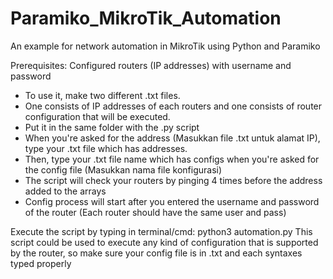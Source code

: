 # Paramiko_MikroTik_Automation
An example for network automation in MikroTik using Python and Paramiko

Prerequisites: Configured routers (IP addresses) with username and password

* To use it, make two different .txt files.
* One consists of IP addresses of each routers and one consists of router configuration that will be executed.
* Put it in the same folder with the .py script
* When you're asked for the address (Masukkan file .txt untuk alamat IP), type your .txt file which has addresses.
* Then, type your .txt file name which has configs when you're asked for the config file (Masukkan nama file konfigurasi)
* The script will check your routers by pinging 4 times before the address added to the arrays
* Config process will start after you entered the username and password of the router (Each router should have the same user and pass)

Execute the script by typing in terminal/cmd: python3 automation.py
This script could be used to execute any kind of configuration that is supported by the router, so make sure your config file is in .txt and each syntaxes typed properly
